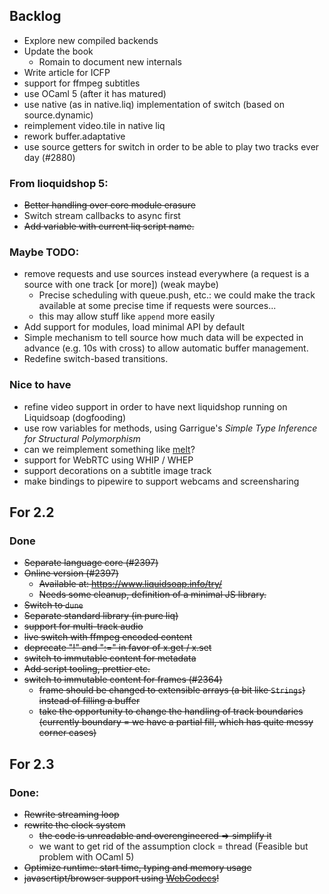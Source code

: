 ## Backlog

- Explore new compiled backends
- Update the book
  - Romain to document new internals
- Write article for ICFP
- support for ffmpeg subtitles
- use OCaml 5 (after it has matured)
- use native (as in native.liq) implementation of switch (based on
  source.dynamic)
- reimplement video.tile in native liq
- rework buffer.adaptative
- use source getters for switch in order to be able to play two tracks ever day
  (#2880)

### From lioquidshop 5:

- ~~Better handling over core module erasure~~
- Switch stream callbacks to async first
- ~~Add variable with current liq script name.~~

### Maybe TODO:

- remove requests and use sources instead everywhere (a request is a source with
  one track [or more]) (weak maybe)
  - Precise scheduling with queue.push, etc.: we could make the track available
    at some precise time if requests were sources...
  - this may allow stuff like `append` more easily
- Add support for modules, load minimal API by default
- Simple mechanism to tell source how much data will be expected in advance (e.g. 10s with cross) to allow automatic buffer management.
- Redefine switch-based transitions.

### Nice to have

- refine video support in order to have next liquidshop running on Liquidsoap (dogfooding)
- use row variables for methods, using Garrigue's _Simple Type Inference for Structural Polymorphism_
- can we reimplement something like [melt](https://www.mltframework.org/)?
- support for WebRTC using WHIP / WHEP
- support decorations on a subtitle image track
- make bindings to pipewire to support webcams and screensharing

## For 2.2

### Done

- ~~Separate language core (#2397)~~
- ~~Online version (#2397)~~
  - ~~Available at: https://www.liquidsoap.info/try/~~
  - ~~Needs some cleanup, definition of a minimal JS library.~~
- ~~Switch to `dune`~~
- ~~Separate standard library (in pure liq)~~
- ~~support for multi-track audio~~
- ~~live switch with ffmpeg encoded content~~
- ~~deprecate "!" and ":=" in favor of x.get / x.set~~
- ~~switch to immutable content for metadata~~
- ~~Add script tooling, prettier etc.~~
- ~~switch to immutable content for frames (#2364)~~
  - ~~frame should be changed to extensible arrays (a bit like `Strings`) instead of filling a buffer~~
  - ~~take the opportunity to change the handling of track boundaries (currently
    boundary = we have a partial fill, which has quite messy corner cases)~~

## For 2.3

### Done:

- ~~Rewrite streaming loop~~
- ~~rewrite the clock system~~
  - ~~the code is unreadable and overengineered ⇒ simplify it~~
  - we want to get rid of the assumption clock = thread (Feasible but problem with OCaml 5)
- ~~Optimize runtime: start time, typing and memory usage~~
- ~~javascrtipt/browser support using [WebCodecs](https://developer.mozilla.org/en-US/docs/Web/API/WebCodecs_API)!~~
